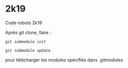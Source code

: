 # 2k19
Code robots 2k19

Après git clone, faire :

```git submodule init```

```git submodule update```

pour télécharger les modules spécifiés dans .gitmodules
